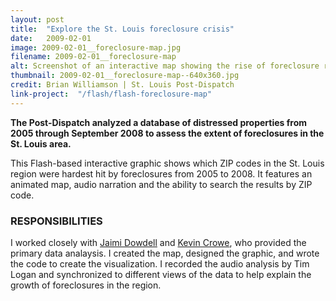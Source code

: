 ```yaml
---
layout: post
title:  "Explore the St. Louis foreclosure crisis"
date:   2009-02-01
image: 2009-02-01__foreclosure-map.jpg
filename: 2009-02-01__foreclosure-map
alt: Screenshot of an interactive map showing the rise of foreclosure rates across the St. Louis region from 2005 to 2009. The map highlights the third quarter of 2008 and shows the highest foreclosure rates were primarily in North St. Louis ZIP codes and across the Mississippi River in East St. Louis ZIP codes.
thumbnail: 2009-02-01__foreclosure-map--640x360.jpg
credit: Brian Williamson | St. Louis Post-Dispatch
link-project:  "/flash/flash-foreclosure-map"
---
```


**The Post-Dispatch analyzed a database of distressed properties from 2005 through September 2008 to assess the extent of foreclosures in the St. Louis area.**

This Flash-based interactive graphic shows which ZIP codes in the St. Louis region were hardest hit by foreclosures from 2005 to 2008. It features an animated map, audio narration and the ability to search the results by ZIP code.

### RESPONSIBILITIES

I worked closely with [Jaimi Dowdell](https://twitter.com/JaimiDowdell) and [Kevin Crowe](https://twitter.com/kcrowebasspro), who provided the primary data analaysis. I created the map, designed the graphic, and wrote the code to create the visualization. I recorded the audio analysis by Tim Logan and synchronized to different views of the data to help explain the growth of foreclosures in the region.